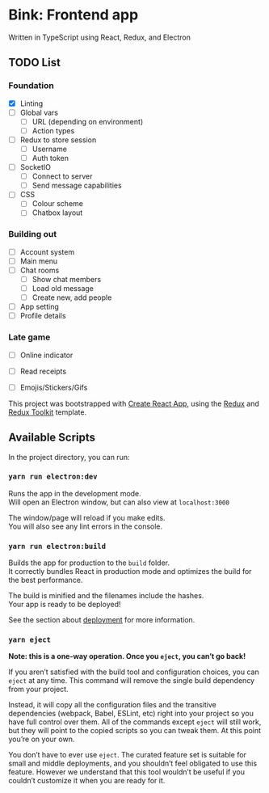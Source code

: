 # Bink: Frontend app

Written in TypeScript using React, Redux, and Electron

## TODO List

### Foundation
- [x] Linting
- [ ] Global vars
  - [ ] URL (depending on environment)
  - [ ] Action types
- [ ] Redux to store session
    - [ ] Username
    - [ ] Auth token
- [ ] SocketIO
  - [ ] Connect to server
  - [ ] Send message capabilities
- [ ] CSS
  - [ ] Colour scheme
  - [ ] Chatbox layout

### Building out
- [ ] Account system
- [ ] Main menu
- [ ] Chat rooms
  - [ ] Show chat members
  - [ ] Load old message
  - [ ] Create new, add people
- [ ] App setting
- [ ] Profile details

### Late game
- [ ] Online indicator
- [ ] Read receipts
- [ ] Emojis/Stickers/Gifs



This project was bootstrapped with [Create React App](https://github.com/facebook/create-react-app), using the [Redux](https://redux.js.org/) and [Redux Toolkit](https://redux-toolkit.js.org/) template.

## Available Scripts

In the project directory, you can run:

### `yarn run electron:dev`

Runs the app in the development mode.<br />
Will open an Electron window, but can also view at `localhost:3000`

The window/page will reload if you make edits.<br />
You will also see any lint errors in the console.

### `yarn run electron:build`

Builds the app for production to the `build` folder.<br />
It correctly bundles React in production mode and optimizes the build for the best performance.

The build is minified and the filenames include the hashes.<br />
Your app is ready to be deployed!

See the section about [deployment](https://facebook.github.io/create-react-app/docs/deployment) for more information.

### `yarn eject`

**Note: this is a one-way operation. Once you `eject`, you can’t go back!**

If you aren’t satisfied with the build tool and configuration choices, you can `eject` at any time. This command will remove the single build dependency from your project.

Instead, it will copy all the configuration files and the transitive dependencies (webpack, Babel, ESLint, etc) right into your project so you have full control over them. All of the commands except `eject` will still work, but they will point to the copied scripts so you can tweak them. At this point you’re on your own.

You don’t have to ever use `eject`. The curated feature set is suitable for small and middle deployments, and you shouldn’t feel obligated to use this feature. However we understand that this tool wouldn’t be useful if you couldn’t customize it when you are ready for it.
